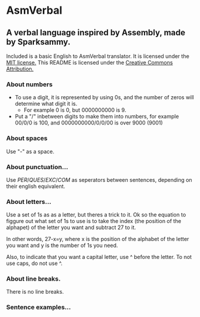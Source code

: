 # AsmVerbal
## A verbal language inspired by Assembly, made by Sparksammy.
Included is a basic English to AsmVerbal translator. It is licensed under the [MIT license.](https://github.com/sparksammy/AsmVerbal/blob/main/LICENSE) This README is licensed under the [Creative Commons Attribution.](https://creativecommons.org/licenses/by/4.0/legalcode)

### About numbers
* To use a digit, it is represented by using 0s, and the number of zeros will determine what digit it is.
	* For example 0 is 0, but 0000000000 is 9. 
* Put a "/" inbetween digits to make them  into numbers, for example 00/0/0 is 100, and 0000000000/0/0/00 is over 9000 (9001)

### About spaces
Use "-" as a space.

### About punctuation...
Use *PER*/*QUES*/*EXC*/*COM* as seperators between sentences, depending on their english equivalent.  

### About letters...
Use a set of 1s as as a letter, but theres a trick to it. Ok so the equation to figgure out what set of 1s to use is to take the index (the position of the alphapet) of the letter you want and subtract 27 to it.

In other words, 27-x=y, where x is the position of the alphabet of the letter you want and y is the number of 1s you need.

Also, to indicate that you want a capital letter, use ^ before the letter. To not use caps, do not use ^.

### About line breaks.
There is no line breaks.

### Sentence examples...

